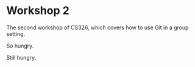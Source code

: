 # Workshop 2

The second workshop of CS326, which covers how to use Git in a group setting.

So hungry.

Still hungry.
